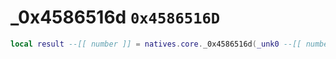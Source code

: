# _0x4586516d `0x4586516D`

```lua
local result --[[ number ]] = natives.core._0x4586516d(_unk0 --[[ number ]])
```
